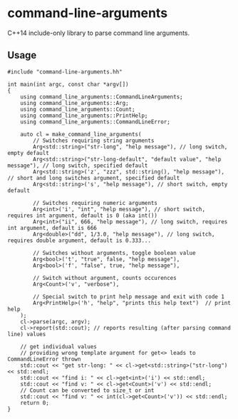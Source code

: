# command-line-arguments
C++14 include-only library to parse command line arguments.

## Usage

    #include "command-line-arguments.hh"

    int main(int argc, const char *argv[])
    {
        using command_line_arguments::CommandLineArguments;
        using command_line_arguments::Arg;
        using command_line_arguments::Count;
        using command_line_arguments::PrintHelp;
        using command_line_arguments::CommandLineError;

        auto cl = make_command_line_arguments(
            // Switches requiring string arguments
            Arg<std::string>("str-long", "help message"), // long switch, empty default
            Arg<std::string>("str-long-default", "default value", "help message"), // long switch, specified default
            Arg<std::string>('z', "zzz", std::string(), "help message"), // short and long switches argument, specified default
            Arg<std::string>('s', "help message"), // short switch, empty default

            // Switches requiring numeric arguments
            Arg<int>('i', "int", "help message"), // short switch, requires int argument, default is 0 (aka int())
            Arg<int>("ii", 666, "help message"), // long switch, requires int argument, default is 666
            Arg<double>("dd", 1/3.0, "help message"), // long switch, requires double argument, default is 0.333...

            // Switches without arguments, toggle boolean value
            Arg<bool>('t', "true", false, "help message"),
            Arg<bool>('f', "false", true, "help message"),

            // Switch without argument, counts occurences
            Arg<Count>('v', "verbose"),

            // Special switch to print help message and exit with code 1
            Arg<PrintHelp>('h', "help", "prints this help text")  // print help
        );
        cl->parse(argc, argv);
        cl->report(std::cout); // reports resulting (after parsing command line) values

        // get individual values
        // providing wrong template argument for get<> leads to CommandLineError thrown
        std::cout << "get str-long: " << cl->get<std::string>("str-long") << std::endl;
        std::cout << "find i: " << cl->get<int>('i') << std::endl;
        std::cout << "find v: " << cl->get<Count>('v') << std::endl;
        // Count can be converted to size_t or int
        std::cout << "find v: " << int(cl->get<Count>('v')) << std::endl;
        return 0;
    }
